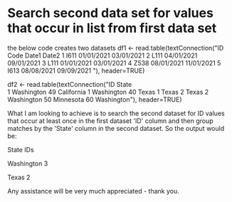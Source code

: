 
# Search second data set for values that occur in list from first data set

the below code creates two datasets
df1 <- 
  read.table(textConnection("ID   Code   Date1 Date2
1 I611 01/01/2021 03/01/2021
2 L111 04/01/2021 09/01/2021
3 L111 01/01/2021 03/01/2021
4 Z538 08/01/2021 11/01/2021
5 I613 08/08/2021 09/09/2021
"), header=TRUE)

df2 <- 
  read.table(textConnection("ID   State   
  1 Washington
  49 California
  1 Washington
  40 Texas
  1 Texas
  2 Texas
  2 Washington
  50 Minnesota
  60 Washington"), header=TRUE)

What I am looking to achieve is to search the second dataset for ID values that occur at least once in the first dataset 'ID' column and then group matches by the 'State' column in the second dataset. So the output would be:




State
IDs




Washington
3


Texas
2




Any assistance will be very much appreciated - thank you.

        